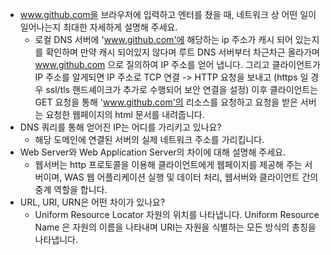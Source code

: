 - www.github.com을 브라우저에 입력하고 엔터를 쳤을 때, 네트워크 상 어떤 일이 일어나는지 최대한 자세하게 설명해 주세요.
  - 로컬 DNS 서버에 'www.github.com'에 해당하는 ip 주소가 캐시 되어 있는지를 확인하며 만약 캐시 되어있지 않다며 루트 DNS 서버부터 차근차근 올라가며 www.github.com 으로 질의하여 IP 주소를 얻어 냅니다. 그리고 클라이언트가 IP 주소를 알게되면 IP 주소로 TCP 연결 -> HTTP 요청을 보내고 (https 일 경우 ssl/tls 핸드셰이크가 추가로 수행되어 보안 연결을 설정) 이후 클라이언트는 GET 요청을 통해 'www.github.com'의 리소스를 요청하고 요청을 받은 서버는 요청한 웹페이지의 html 문서를 내려줍니다.
- DNS 쿼리를 통해 얻어진 IP는 어디를 가리키고 있나요?
  - 해당 도메인에 연결된 서버의 실제 네트워크 주소를 가리킵니다.
- Web Server와 Web Application Server의 차이에 대해 설명해 주세요.
  - 웹서버는 http 프로토콜을 이용해 클라이언트에게 웹페이지를 제공해 주는 서버이며, WAS 웹 어플리케이션 실행 및 데이터 처리, 웹서버와 클라이언트 간의 중계 역할을 합니다.
- URL, URI, URN은 어떤 차이가 있나요?
  - Uniform Resource Locator 자원의 위치를 나타냅니다. Uniform Resource Name 은 자원의 이름을 나타내며 URI는 자원을 식별하는 모든 방식의 총칭을 나타냅니다.